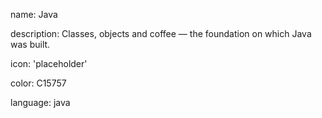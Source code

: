 name: Java

description: Classes, objects and coffee — the foundation on which Java was built.

icon: 'placeholder'

color: C15757

language: java
